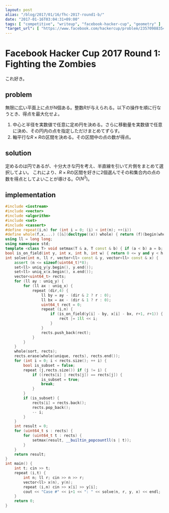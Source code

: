 ```yaml
---
layout: post
alias: "/blog/2017/01/16/fhc-2017-round1-b/"
date: "2017-01-16T03:04:31+09:00"
tags: [ "competitive", "writeup", "facebook-hacker-cup", "geometry" ]
"target_url": [ "https://www.facebook.com/hackercup/problem/235709883547573/" ]
---
```


# Facebook Hacker Cup 2017 Round 1: Fighting the Zombies

これ好き。

## problem

無限に広い平面上に点が$N$個ある。整数$R$が与えられる。以下の操作を順に行なうとき、得点を最大化せよ。

1.  中心と半径を実数値で任意に定め円を決める。さらに移動量を実数値で任意に決め、その円内の点を指定しただけまとめてずらす。
2.  軸平行な$R \times R$の区間を決める。その区間中の点の数が得点。

## solution

定めるのは円であるが、十分大きな円を考え、半直線を引いて片側をまとめて選択してよい。
これにより、$R \times R$の区間を好きに$2$個選んでその和集合内の点の数を得点としてよいことが導ける。$O(N^3)$。

## implementation

``` c++
#include <iostream>
#include <vector>
#include <algorithm>
#include <set>
#include <cassert>
#define repeat(i,n) for (int i = 0; (i) < int(n); ++(i))
#define whole(f,x,...) ([&](decltype((x)) whole) { return (f)(begin(whole), end(whole), ## __VA_ARGS__); })(x)
using ll = long long;
using namespace std;
template <class T> void setmax(T & a, T const & b) { if (a < b) a = b; }
bool is_on_field(int y, int x, int h, int w) { return 0 <= y and y < h and 0 <= x and x < w; }
int solve(int n, ll r, vector<ll> const & y, vector<ll> const & x) {
    assert (n <= sizeof(uint64_t)*8);
    set<ll> uniq_y(y.begin(), y.end());
    set<ll> uniq_x(x.begin(), x.end());
    vector<uint64_t> rects;
    for (ll ay : uniq_y) {
        for (ll ax : uniq_x) {
            repeat (dir,4) {
                ll by = ay - (dir & 2 ? r : 0);
                ll bx = ax - (dir & 1 ? r : 0);
                uint64_t rect = 0;
                repeat (i,n) {
                    if (is_on_field(y[i] - by, x[i] - bx, r+1, r+1)) {
                        rect |= 1ll << i;
                    }
                }
                rects.push_back(rect);
            }
        }
    }
    whole(sort, rects);
    rects.erase(whole(unique, rects), rects.end());
    for (int i = 0; i < rects.size(); ++ i) {
        bool is_subset = false;
        repeat (j,rects.size()) if (j != i) {
            if ((rects[i] | rects[j]) == rects[j]) {
                is_subset = true;
                break;
            }
        }
        if (is_subset) {
            rects[i] = rects.back();
            rects.pop_back();
            -- i;
        }
    }
    int result = 0;
    for (uint64_t s : rects) {
        for (uint64_t t : rects) {
            setmax(result, __builtin_popcountll(s | t));
        }
    }
    return result;
}
int main() {
    int t; cin >> t;
    repeat (i,t) {
        int n; ll r; cin >> n >> r;
        vector<ll> x(n), y(n);
        repeat (i,n) cin >> x[i] >> y[i];
        cout << "Case #" << i+1 << ": " << solve(n, r, y, x) << endl;
    }
    return 0;
}
```
